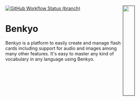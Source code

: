 <a href=""><img align="right" src="https://jibiki.app/logo_circle.png" width=27%></a>

[![GitHub Workflow Status (branch)](https://img.shields.io/github/workflow/status/WinteryFox/Benkyo/Kotlin%20CI/master?logo=github&style=flat-square)](https://github.com/WinteryFox/Benkyo/actions)

# Benkyo

Benkyo is a platform to easily create and manage flash cards including support for audio and images among many other
features. It's easy to master any kind of vocabulary in any language using Benkyo.
